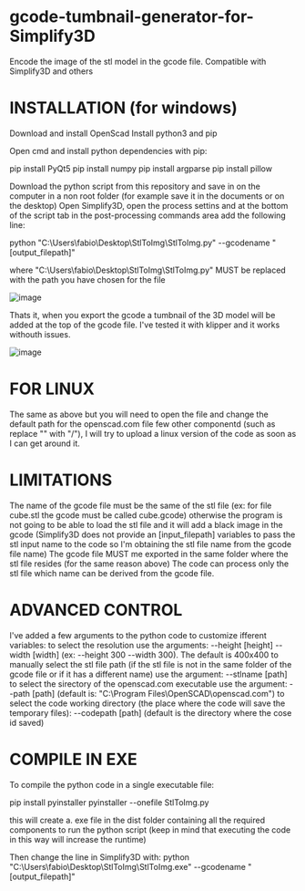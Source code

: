 # gcode-tumbnail-generator-for-Simplify3D
Encode the image of the stl model in the gcode file. Compatible with Simplify3D and others


# INSTALLATION (for windows)
Download and install OpenScad
Install python3 and pip

Open cmd and install python dependencies with pip:

pip install PyQt5
pip install numpy
pip install argparse
pip install pillow

Download the python script from this repository and save in on the computer in a non root folder (for example save it in the documents or on the desktop)
Open Simplify3D, open the process settins and at the bottom of the script tab in the post-processing commands area add the following line:

python "C:\Users\fabio\Desktop\StlToImg\StlToImg.py" --gcodename "[output_filepath]" 

where "C:\Users\fabio\Desktop\StlToImg\StlToImg.py" MUST be replaced with the path you have chosen for the file

![image](https://user-images.githubusercontent.com/76878512/178697682-99871888-d962-4a13-a97c-4800f42b5f68.png)

Thats it, when you export the gcode a tumbnail of the 3D model will be added at the top of the gcode file.
I've tested it with klipper and it works withouth issues.

![image](https://user-images.githubusercontent.com/76878512/178697824-9cb6ff84-b9ea-45eb-8931-c2e3906ec053.png)

# FOR LINUX
The same as above but you will need to open the file and change the default path for the openscad.com file few other componentd (such as replace "\" with "/"),
I will try to upload a linux version of the code as soon as I can get around it.

# LIMITATIONS
The name of the gcode file must be the same of the stl file (ex: for file cube.stl the gcode must be called cube.gcode) otherwise the program is not going to be able to load the stl file and it will add a black image in the gcode (Simplify3D does not provide an [input_filepath] variables to pass the stl input name to the code so I'm obtaining the stl file name from the gcode file name)
The gcode file MUST me exported in the same folder where the stl file resides (for the same reason above)
The code can process only the stl file which name can be derived from the gcode file.

# ADVANCED CONTROL
I've added a few arguments to the python code to customize ifferent variables:
to select the resolution use the arguments: --height [height] --width [width] (ex: --height 300 --width 300). The default is 400x400
to manually select the stl file path (if the stl file is not in the same folder of the gcode file or if it has a different name) use the argument: --stlname [path]
to select the sirectory of the openscad.com executable use the argument: --path [path] (default is: "C:\\Program Files\\OpenSCAD\\openscad.com")
to select the code working directory (the place where the code will save the temporary files): --codepath [path] (default is the directory where the cose id saved)

# COMPILE IN EXE
To compile the python code in a single executable file:

pip install pyinstaller
pyinstaller --onefile StlToImg.py

this will create a. exe file in the dist folder containing all the required components to run the python script (keep in mind that executing the code in this way will increase the runtime)

Then change the line in Simplify3D with:
python "C:\Users\fabio\Desktop\StlToImg\StlToImg.exe" --gcodename "[output_filepath]" 

